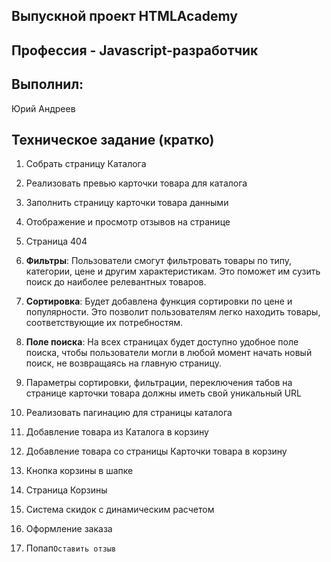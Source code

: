 ## Выпускной проект HTMLAcademy

## Профессия - Javascript-разработчик

## Выполнил:

Юрий Андреев

## Техническое задание (кратко)

1. Собрать страницу Каталога
2. Реализовать превью карточки товара для каталога
3. Заполнить страницу карточки товара данными
4. Отображение и просмотр отзывов на странице
5. Страница 404
6. **Фильтры**: Пользователи смогут фильтровать товары по типу, категории, цене
   и другим характеристикам. Это поможет им сузить поиск до наиболее релевантных
   товаров.

7. **Сортировка**: Будет добавлена функция сортировки по цене и популярности.
   Это позволит пользователям легко находить товары, соответствующие их
   потребностям.

8. **Поле поиска**: На всех страницах будет доступно удобное поле поиска, чтобы
   пользователи могли в любой момент начать новый поиск, не возвращаясь на
   главную страницу.
9. Параметры сортировки, фильтрации, переключения табов на странице карточки
   товара должны иметь свой уникальный URL
10. Реализовать пагинацию для страницы каталога
11. Добавление товара из Каталога в корзину
12. Добавление товара со страницы Карточки товара в корзину
13. Кнопка корзины в шапке
14. Страница Корзины
15. Система скидок с динамическим расчетом
16. Оформление заказа
17. Попап`Оставить отзыв`
